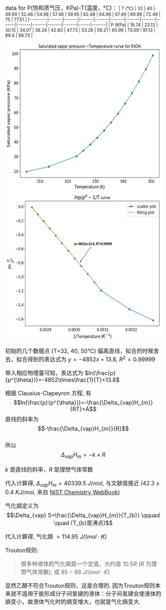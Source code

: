 ﻿<script type="text/javascript" src="http://cdn.mathjax.org/mathjax/latest/MathJax.js?config=TeX-AMS-MML_HTMLorMML"></script>
<script type="text/x-mathjax-config">
        MathJax.Hub.Config({ tex2jax: {inlineMath: [['$', '$']]}, messageStyle: "none" });
</script>
<font size = 4>data for P(饱和蒸气压，KPa)-T(温度，°C)：</font>
| T (°C)  | 32    | 40    | 49.99 | 52.46 | 54.98 | 57.48 | 59.95 | 62.48 | 64.96 | 67.49 | 69.98 | 72.49 | 75   | 77.51 |
|---------|-------|-------|-------|-------|-------|-------|-------|-------|-------|-------|-------|-------|------|-------|
| P (KPa) | 19.74 | 23.13 | 30.15 | 34.07 | 38.24 | 42.83 | 47.73 | 53.26 | 59.21 | 65.96 | 73.09 | 81.13 | 89.4 | 98.73 |

<center>
<img src='figures/P-T.png' height=480 width=600>
</center>

<center>
<img src='figures/ln-T^-1.png' height=480 width=600>
</center>

<font size = 4>初始的几个数据点 (T=32, 40, 50°C) 偏离直线，拟合的时候舍去，拟合得到的表达式为 $y=-4852x+13.8$, $R^{2}=0.99999$

带入相应物理量可知，表达式为 $ln(\frac{p}{p^{\theta}})=-4852\times\frac{1}{T}+13.8$

根据 Clausius-Clapeyron 方程, 有$$ln(\frac{p}{p^{\theta}})=-\frac{\Delta_{vap}H_{m}}{RT}+A$$
直线的斜率为 $$-\frac{\Delta_{vap}H_{m}}{R}$$  
所以 $$\Delta_{vap}H_{m}=-k\times R$$

$k$ 是直线的斜率，$R$ 是理想气体常数

代入计算得, $\Delta_{vap}H_{m}=40339.5\ J/mol$, 与文献值接近 ($42.3 ± 0.4\ KJ/mol$, 来自 [NIST Chemistry WebBook](https://webbook.nist.gov/cgi/cbook.cgi?ID=C64175&Units=SI&Mask=4#Thermo-Phase))

气化熵定义为 $$\Delta_{vap} S=\frac{\Delta_{vap}H_{m}}{T_{b}} \qquad \quad (T_{b}是沸点)$$

代入计算得, 气化熵 $= 114.95\ J/(mol·K)$

Trouton规则:
>很多种液体的气化熵是一个定值，大约是 $10.5R$ ($R$ 为理想气体常数), 或 $85-88\ J/(mol·K)$

显然乙醇不符合Trouton规则，这是合理的. 因为Trouton规则本来就不适用于能形成分子间氢键的液体：分子间氢键会使液体的熵变小，故液体气化时的熵变增大，也就是气化熵变大.</font>

